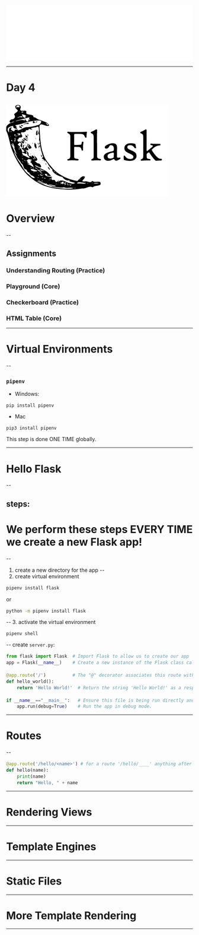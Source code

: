 ![](../../images/coding_dojo_logo_white.png)
<!-- .slide:data-background="#000000" -->
---
# Day 4
<!-- .slide:data-background="#000000" -->
![](../../images/flask-logo.png)   <!-- .element: class="fragment" -->
---
# Overview
--
## Assignments

### Understanding Routing (Practice)
### Playground (Core)
### Checkerboard (Practice)
### HTML Table (Core)
---
# Virtual Environments
--
### `pipenv`

- Windows:
```
pip install pipenv
```
- Mac
```
pip3 install pipenv
```
This step is done ONE TIME globally.

---
# Hello Flask
--
## steps:

# We perform these steps EVERY TIME we create a new Flask app!
--
1. create a new directory for the app
--
2. create virtual environment 

```bash
pipenv install flask
```
or
```bash
python -m pipenv install flask
```
--
3. activate the virtual environment

```
pipenv shell
```
--
create `server.py`:

```py
from flask import Flask  # Import Flask to allow us to create our app
app = Flask(__name__)    # Create a new instance of the Flask class called "app"

@app.route('/')          # The "@" decorator associates this route with the function immediately following
def hello_world():
    return 'Hello World!'  # Return the string 'Hello World!' as a response

if __name__=="__main__":   # Ensure this file is being run directly and not from a different module    
    app.run(debug=True)    # Run the app in debug mode.
```

---
# Routes
--
```py
@app.route('/hello/<name>') # for a route '/hello/____' anything after '/hello/' gets passed as a variable 'name'
def hello(name):
    print(name)
    return "Hello, " + name
```
---
# Rendering Views
---
# Template Engines
---
# Static Files
---
# More Template Rendering
---
